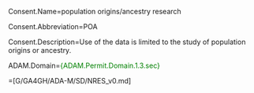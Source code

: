 Consent.Name=population origins/ancestry research

Consent.Abbreviation=POA

Consent.Description=Use of the data is limited to the study of population origins or ancestry.

ADAM.Domain=<font color=green>{ADAM.Permit.Domain.1.3.sec}</font>

=[G/GA4GH/ADA-M/SD/NRES_v0.md]
